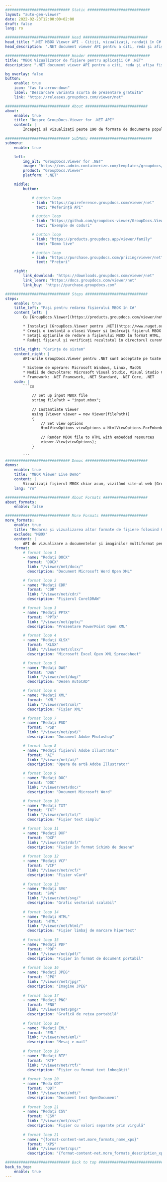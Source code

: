 ```yaml
---
############################# Static ############################
layout: "auto-gen-viewer"
date: 2022-02-23T12:00:00+02:00
draft: false
lang: ro

############################# Head #############################
head_title: ".NET MBOX Viewer API - Citiți, vizualizați, randați în C# VB.NET"
head_description: ".NET document viewer API pentru a citi, reda și afișa MBOX în orice tip de aplicații C#, ASP.NET, VB.NET și .NET Core."

############################# Header ############################
title: "MBOX Vizualizator de fișiere pentru aplicații C# .NET" 
description: ".NET document viewer API pentru a citi, reda și afișa fișierul MBOX în orice tip de aplicații C#, ASP.NET, VB.NET și .NET Core. Vizualizați fișierele redate cu formatare și aspect adevărat în HTML5, PDF sau ca imagine folosind câteva rânduri de cod." 

bg_overlay: false
button:
    enable: true
    icon: "fas fa-arrow-down"
    label: "Descarcare varianta scurta de prezentare gratuita"
    link: "https://releases.groupdocs.com/viewer/net"

############################# About ############################
about:
    enable: true
    title: "Despre GroupDocs.Viewer for .NET API" 
    content: |
        Începeți să vizualizați peste 190 de formate de documente populare în aplicațiile dvs. .NET folosind GroupDocs.Viewer pentru API-urile .NET adăugând câteva linii de cod. Dezvoltatorii pot afișa cu ușurință PDF, Procesare de text, Foaie de calcul Excel, Prezentare, Visio, Proiect, Outlook și multe alte formate de document populare în moduri HTML5, imagine sau PDF. Redarea documentului este rapidă, identică cu fișierul sursă original și nu necesită instalarea de software suplimentar sau alte biblioteci externe.

############################# SubMenu ############################
submenu:
    enable: true

    left:
        img_alt: "GroupDocs.Viewer for .NET"
        image: "https://cms.admin.containerize.com/templates/groupdocs/images/product-logos/90x90-noborder/groupdocs-viewer-net.png"
        product: "GroupDocs.Viewer"
        platform: ".NET"

    middle:
        button:

            # button loop
            - link: "https://apireference.groupdocs.com/viewer/net"
              text: "Referință API"

            # button loop
            - link: "https://github.com/groupdocs-viewer/GroupDocs.Viewer-for-.NET"
              text: "Exemple de coduri"

            # button loop
            - link: "https://products.groupdocs.app/viewer/family"
              text: "Demo live"

            # button loop
            - link: "https://purchase.groupdocs.com/pricing/viewer/net"
              text: "Prețuri"

    right:
        link_download: "https://downloads.groupdocs.com/viewer/net"
        link_learn: "https://docs.groupdocs.com/viewer/net"
        link_buy: "https://purchase.groupdocs.com"

############################# Steps ############################
steps:
    enable: true
    title_left: "Pași pentru redarea fișierului MBOX în C#" 
    content_left: |
        Cu [GroupDocs.Viewer](https://products.groupdocs.com/viewer/net/) puteți randa MBOX în HTML, JPEG, PNG sau PDF în câțiva pași.

        * Instalați [GroupDocs.Viewer pentru .NET](https://www.nuget.org/packages/groupdocs.viewer) folosind managerul de pachete preferat. 
        * Creați o instanță a clasei Viewer și încărcați fișierul MBOX cu calea completă. 
        * Setați opțiunile de redare a fișierului MBOX în format HTML, PNG, JPEG sau PDF. 
        * Redați fișierul și verificați rezultatul în directorul curent. 
        
    title_right: "Cerințe de sistem" 
    content_right: |
        API-urile GroupDocs.Viewer pentru .NET sunt acceptate pe toate platformele și sistemele de operare majore. Înainte de a executa codul de mai jos, vă rugăm să vă asigurați că aveți următoarele cerințe preliminare instalate pe sistemul dumneavoastră.

        * Sisteme de operare: Microsoft Windows, Linux, MacOS 
        * Medii de dezvoltare: Microsoft Visual Studio, Visual Studio Code, .NET CLI 
        * Framework: .NET Framework, .NET Standard, .NET Core, .NET 
    code: |
        ```cs
                        
            // Set up input MBOX file
            string filePath = "input.mbox";
        
            // Instantiate Viewer
            using (Viewer viewer = new Viewer(filePath))
            {
            	// Set view options 
            	HtmlViewOptions viewOptions = HtmlViewOptions.ForEmbeddedResources();
                    
            	// Render MBOX file to HTML with embedded resources
            	viewer.View(viewOptions);
            }
             
        ```
############################# Demos ############################
demos:
    enable: true
    title: "MBOX Viewer Live Demo"
    content: |
        Vizualizați fișierul MBOX chiar acum, vizitând site-ul web [GroupDocs.Viewer Online Apps](https://products.groupdocs.app/viewer/mbox).
    lang: "ro"

############################# About Formats ####################
about_formats:
    enable: false

############################# More Formats #####################
more_formats:
    enable: true
    title: "Redarea și vizualizarea altor formate de fișiere folosind C#"
    exclude: "MBOX"
    content: |
        API de vizualizare a documentelor și imaginilor multiformat pentru .NET. Vizualizați câteva dintre formatele de fișiere populare de mai jos, fără niciun vizualizator extern.
    format: 
        # format loop 1
        - name: "Redați DOCX"
          format: "DOCX"
          link: "/viewer/net/docx/"
          description: "Document Microsoft Word Open XML" 

        # format loop 2
        - name: "Redați CDR" 
          format: "CDR"
          link: "/viewer/net/cdr/"
          description: "Fișierul CorelDRAW" 

        # format loop 3
        - name: "Redați PPTX"
          format: "PPTX"
          link: "/viewer/net/pptx/"
          description: "Prezentare PowerPoint Open XML" 

        # format loop 4
        - name: "Redați XLSX"
          format: "XLSX"
          link: "/viewer/net/xlsx/"
          description: "Microsoft Excel Open XML Spreadsheet" 

        # format loop 5
        - name: "Redați DWG"
          format: "DWG"
          link: "/viewer/net/dwg/"
          description: "Desen AutoCAD"

        # format loop 6
        - name: "Redați XML"
          format: "XML"
          link: "/viewer/net/xml/"
          description: "Fișier XML"

        # format loop 7
        - name: "Redați PSD"
          format: "PSD"
          link: "/viewer/net/psd/"
          description: "Document Adobe Photoshop"

        # format loop 8
        - name: "Redați fișierul Adobe Illustrator"
          format: "AI"
          link: "/viewer/net/ai/"
          description: "Opera de artă Adobe Illustrator"

        # format loop 9
        - name: "Redați DOC"
          format: "DOC"
          link: "/viewer/net/doc/"
          description: "Document Microsoft Word" 

        # format loop 10
        - name: "Redați TXT" 
          format: "TXT"
          link: "/viewer/net/txt/"
          description: "Fișier text simplu" 

        # format loop 11
        - name: "Redați DXF" 
          format: "DXF"
          link: "/viewer/net/dxf/"
          description: "Fișier în format Schimb de desene"  
          
        # format loop 12
        - name: "Redați VCF"
          format: "VCF"
          link: "/viewer/net/vcf/"
          description: "Fișier vCard"  
              
        # format loop 13
        - name: "Redați SVG"
          format: "SVG"
          link: "/viewer/net/svg/"
          description: "Grafic vectorial scalabil" 
          
        # format loop 14
        - name: "Redați HTML"
          format: "HTML"
          link: "/viewer/net/html/"
          description: "Fișier limbaj de marcare hipertext" 
          
        # format loop 15
        - name: "Redați PDF"
          format: "PDF"
          link: "/viewer/net/pdf/"
          description: "Fișier în format de document portabil"
          
        # format loop 16
        - name: "Redați JPEG"
          format: "JPG"
          link: "/viewer/net/jpg/"
          description: "Imagine JPEG"
          
        # format loop 17
        - name: "Redați PNG"
          format: "PNG"
          link: "/viewer/net/png/"
          description: "Grafică de rețea portabilă" 
          
        # format loop 18
        - name: "Redați EML"
          format: "EML"
          link: "/viewer/net/eml/"
          description: "Mesaj e-mail" 
          
        # format loop 19
        - name: "Redați RTF"
          format: "RTF"
          link: "/viewer/net/rtf/"
          description: "Fișier cu format text îmbogățit" 
          
        # format loop 20
        - name: "Reda ODT"
          format: "ODT"
          link: "/viewer/net/odt/"
          description: "Document text OpenDocument" 
          
        # format loop 21
        - name: "Redați CSV"
          format: "CSV"
          link: "/viewer/net/csv/"
          description: "Fișier cu valori separate prin virgulă" 
          
        # format loop 21
        - name: "{format-content-net.more_formats_name_xps}"
          format: "XPS"
          link: "/viewer/net/xps/"
          description: "{format-content-net.more_formats_description_xps}" 

############################# Back to top ###############################
back_to_top:
    enable: true
---
```

